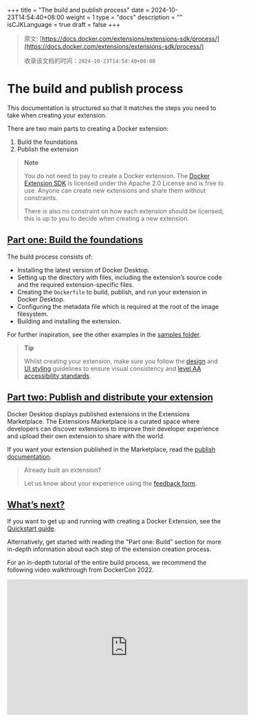 +++
title = "The build and publish process"
date = 2024-10-23T14:54:40+08:00
weight = 1
type = "docs"
description = ""
isCJKLanguage = true
draft = false
+++

> 原文: [https://docs.docker.com/extensions/extensions-sdk/process/](https://docs.docker.com/extensions/extensions-sdk/process/)
>
> 收录该文档的时间：`2024-10-23T14:54:40+08:00`

# The build and publish process

This documentation is structured so that it matches the steps you need to take when creating your extension.

There are two main parts to creating a Docker extension:

1. Build the foundations
2. Publish the extension

> **Note**
>
> 
>
> You do not need to pay to create a Docker extension. The [Docker Extension SDK](https://www.npmjs.com/package/@docker/extension-api-client) is licensed under the Apache 2.0 License and is free to use. Anyone can create new extensions and share them without constraints.
>
> There is also no constraint on how each extension should be licensed, this is up to you to decide when creating a new extension.

## [Part one: Build the foundations](https://docs.docker.com/extensions/extensions-sdk/process/#part-one-build-the-foundations)

The build process consists of:

- Installing the latest version of Docker Desktop.
- Setting up the directory with files, including the extension’s source code and the required extension-specific files.
- Creating the `Dockerfile` to build, publish, and run your extension in Docker Desktop.
- Configuring the metadata file which is required at the root of the image filesystem.
- Building and installing the extension.

For further inspiration, see the other examples in the [samples folder](https://github.com/docker/extensions-sdk/tree/main/samples).

> **Tip**
>
> 
>
> Whilst creating your extension, make sure you follow the [design](https://docs.docker.com/extensions/extensions-sdk/design/design-guidelines/) and [UI styling](https://docs.docker.com/extensions/extensions-sdk/design/) guidelines to ensure visual consistency and [level AA accessibility standards](https://www.w3.org/WAI/WCAG2AA-Conformance).

## [Part two: Publish and distribute your extension](https://docs.docker.com/extensions/extensions-sdk/process/#part-two-publish-and-distribute-your-extension)

Docker Desktop displays published extensions in the Extensions Marketplace. The Extensions Marketplace is a curated space where developers can discover extensions to improve their developer experience and upload their own extension to share with the world.

If you want your extension published in the Marketplace, read the [publish documentation](https://docs.docker.com/extensions/extensions-sdk/extensions/publish/).

> Already built an extension?
>
> Let us know about your experience using the [feedback form](https://survey.alchemer.com/s3/7184948/Publishers-Feedback-Form).

## [What’s next?](https://docs.docker.com/extensions/extensions-sdk/process/#whats-next)

If you want to get up and running with creating a Docker Extension, see the [Quickstart guide](https://docs.docker.com/extensions/extensions-sdk/quickstart/).

Alternatively, get started with reading the "Part one: Build" section for more in-depth information about each step of the extension creation process.

For an in-depth tutorial of the entire build process, we recommend the following video walkthrough from DockerCon 2022.

<iframe width="560" height="315" src="https://www.youtube.com/embed/Yv7OG-EGJsg" title="YouTube video player" frameborder="0" allow="accelerometer; autoplay; clipboard-write; encrypted-media; gyroscope; picture-in-picture" allowfullscreen="" style="--tw-border-spacing-x: 0; --tw-border-spacing-y: 0; --tw-translate-x: 0; --tw-translate-y: 0; --tw-rotate: 0; --tw-skew-x: 0; --tw-skew-y: 0; --tw-scale-x: 1; --tw-scale-y: 1; --tw-pan-x: ; --tw-pan-y: ; --tw-pinch-zoom: ; --tw-scroll-snap-strictness: proximity; --tw-gradient-from-position: ; --tw-gradient-via-position: ; --tw-gradient-to-position: ; --tw-ordinal: ; --tw-slashed-zero: ; --tw-numeric-figure: ; --tw-numeric-spacing: ; --tw-numeric-fraction: ; --tw-ring-inset: ; --tw-ring-offset-width: 0px; --tw-ring-offset-color: #fff; --tw-ring-color: rgb(59 130 246 / 0.5); --tw-ring-offset-shadow: 0 0 #0000; --tw-ring-shadow: 0 0 #0000; --tw-shadow: 0 0 #0000; --tw-shadow-colored: 0 0 #0000; --tw-blur: ; --tw-brightness: ; --tw-contrast: ; --tw-grayscale: ; --tw-hue-rotate: ; --tw-invert: ; --tw-saturate: ; --tw-sepia: ; --tw-drop-shadow: ; --tw-backdrop-blur: ; --tw-backdrop-brightness: ; --tw-backdrop-contrast: ; --tw-backdrop-grayscale: ; --tw-backdrop-hue-rotate: ; --tw-backdrop-invert: ; --tw-backdrop-opacity: ; --tw-backdrop-saturate: ; --tw-backdrop-sepia: ; --tw-contain-size: ; --tw-contain-layout: ; --tw-contain-paint: ; --tw-contain-style: ; box-sizing: border-box; border-width: 0px; border-style: solid; border-color: initial; display: block; vertical-align: middle; margin-bottom: 0px;"></iframe>

